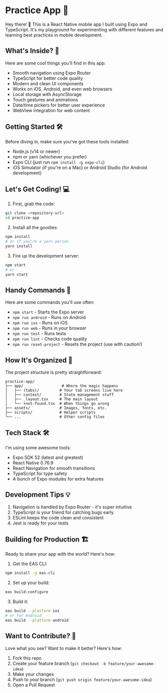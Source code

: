 # Practice App 🚀

Hey there! 👋 This is a React Native mobile app I built using Expo and TypeScript. It's my playground for experimenting with different features and learning best practices in mobile development.

## What's Inside? 🎁

Here are some cool things you'll find in this app:

- Smooth navigation using Expo Router
- TypeScript for better code quality
- Modern and clean UI components
- Works on iOS, Android, and even web browsers
- Local storage with AsyncStorage
- Touch gestures and animations
- Date/time pickers for better user experience
- WebView integration for web content

## Getting Started 🛠️

Before diving in, make sure you've got these tools installed:

- Node.js (v14 or newer)
- npm or yarn (whichever you prefer)
- Expo CLI (just run `npm install -g expo-cli`)
- iOS Simulator (if you're on a Mac) or Android Studio (for Android development)

## Let's Get Coding! 💻

1. First, grab the code:

```bash
git clone <repository-url>
cd practice-app
```

2. Install all the goodies:

```bash
npm install
# or if you're a yarn person
yarn install
```

3. Fire up the development server:

```bash
npm start
# or
yarn start
```

## Handy Commands 🎯

Here are some commands you'll use often:

- `npm start` - Starts the Expo server
- `npm run android` - Runs on Android
- `npm run ios` - Runs on iOS
- `npm run web` - Runs in your browser
- `npm run test` - Runs tests
- `npm run lint` - Checks code quality
- `npm run reset-project` - Resets the project (use with caution!)

## How It's Organized 📁

The project structure is pretty straightforward:

```
practice-app/
├── app/                 # Where the magic happens
│   ├── (tabs)/         # Your tab screens live here
│   ├── context/        # State management stuff
│   ├── _layout.tsx     # The main layout
│   └── +not-found.tsx  # When things go wrong
├── assets/             # Images, fonts, etc.
├── scripts/            # Helper scripts
└── ...                 # Other config files
```

## Tech Stack 🛠️

I'm using some awesome tools:

- Expo SDK 52 (latest and greatest)
- React Native 0.76.9
- React Navigation for smooth transitions
- TypeScript for type safety
- A bunch of Expo modules for extra features

## Development Tips 💡

1. Navigation is handled by Expo Router - it's super intuitive
2. TypeScript is your friend for catching bugs early
3. ESLint keeps the code clean and consistent
4. Jest is ready for your tests

## Building for Production 🏗️

Ready to share your app with the world? Here's how:

1. Get the EAS CLI:

```bash
npm install -g eas-cli
```

2. Set up your build:

```bash
eas build:configure
```

3. Build it:

```bash
eas build --platform ios
# or for Android
eas build --platform android
```

## Want to Contribute? 🤝

Love what you see? Want to make it better? Here's how:

1. Fork this repo
2. Create your feature branch (`git checkout -b feature/your-awesome-idea`)
3. Make your changes
4. Push to your branch (`git push origin feature/your-awesome-idea`)
5. Open a Pull Request
